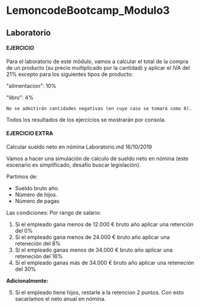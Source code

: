 # LemoncodeBootcamp_Modulo3
## Laboratorio
#### EJERCICIO

Para el laboratorio de este módulo, vamos a calcular el total de la compra de un producto (su precio multiplicado por la cantidad) y aplicar el IVA del 21% excepto para los siguientes tipos de producto:

"alimentacion": 10%

"libro": 4%

```
No se admitirán cantidades negativas (en cuyo caso se tomará como 0).
``` 

Todos los resultados de los ejercicios se mostrarán por consola.

#### EJERCICIO EXTRA
Calcular sueldo neto en nómina
Laboratorio.md 16/10/2019



Vamos a hacer una simulación de calculo de sueldo neto en nómina (este escenario es simplificado, desafío buscar legislación).

Partimos de:
- Sueldo bruto año. 
- Número de hijos.
- Número de pagas 

Las condiciones:
Por rango de salario:
1. Si el empleado gana menos de 12.000 € bruto año aplicar una retención del 0%
2. Si el empleado gana menos de 24.000 € bruto año aplicar una reteneción del 8%
3. Si el empleado ganas menos de 34.000 € bruto año aplicar una reteneción del 16%
4. Si el empleado ganas más de 34.000 € bruto año aplicar una reteneción del 30%

**Adicionalmente:**

5. Si el empleado tiene hijos, restarle a la retencion 2 puntos.
Con esto sacaríamos el neto anual en nómina.
